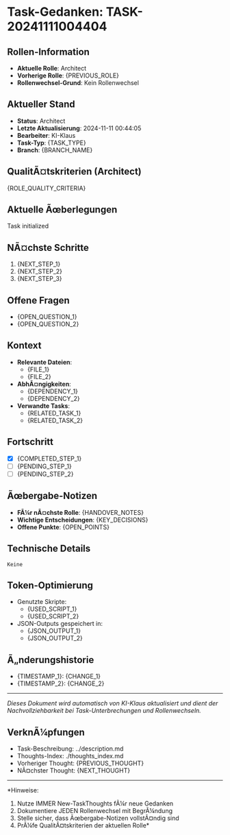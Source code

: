 ﻿# Task-Gedanken: TASK-20241111004404

## Rollen-Information
- **Aktuelle Rolle**: Architect
- **Vorherige Rolle**: {PREVIOUS_ROLE}
- **Rollenwechsel-Grund**: Kein Rollenwechsel

## Aktueller Stand
- **Status**: Architect
- **Letzte Aktualisierung**: 2024-11-11 00:44:05
- **Bearbeiter**: KI-Klaus
- **Task-Typ**: {TASK_TYPE}
- **Branch**: {BRANCH_NAME}

## QualitÃ¤tskriterien (Architect)
{ROLE_QUALITY_CRITERIA}

## Aktuelle Ãœberlegungen
Task initialized

## NÃ¤chste Schritte
1. {NEXT_STEP_1}
2. {NEXT_STEP_2}
3. {NEXT_STEP_3}

## Offene Fragen
- {OPEN_QUESTION_1}
- {OPEN_QUESTION_2}

## Kontext
- **Relevante Dateien**:
  - {FILE_1}
  - {FILE_2}
- **AbhÃ¤ngigkeiten**:
  - {DEPENDENCY_1}
  - {DEPENDENCY_2}
- **Verwandte Tasks**:
  - {RELATED_TASK_1}
  - {RELATED_TASK_2}

## Fortschritt
- [x] {COMPLETED_STEP_1}
- [ ] {PENDING_STEP_1}
- [ ] {PENDING_STEP_2}

## Ãœbergabe-Notizen
- **FÃ¼r nÃ¤chste Rolle**: {HANDOVER_NOTES}
- **Wichtige Entscheidungen**: {KEY_DECISIONS}
- **Offene Punkte**: {OPEN_POINTS}

## Technische Details
```
Keine
```

## Token-Optimierung
- Genutzte Skripte:
  - {USED_SCRIPT_1}
  - {USED_SCRIPT_2}
- JSON-Outputs gespeichert in:
  - {JSON_OUTPUT_1}
  - {JSON_OUTPUT_2}

## Ã„nderungshistorie
- {TIMESTAMP_1}: {CHANGE_1}
- {TIMESTAMP_2}: {CHANGE_2}

---
*Dieses Dokument wird automatisch von KI-Klaus aktualisiert und dient der Nachvollziehbarkeit bei Task-Unterbrechungen und Rollenwechseln.*

## VerknÃ¼pfungen
- Task-Beschreibung: ../description.md
- Thoughts-Index: ./thoughts_index.md
- Vorheriger Thought: {PREVIOUS_THOUGHT}
- NÃ¤chster Thought: {NEXT_THOUGHT}

---
*Hinweise:
1. Nutze IMMER New-TaskThoughts fÃ¼r neue Gedanken
2. Dokumentiere JEDEN Rollenwechsel mit BegrÃ¼ndung
3. Stelle sicher, dass Ãœbergabe-Notizen vollstÃ¤ndig sind
4. PrÃ¼fe QualitÃ¤tskriterien der aktuellen Rolle*

